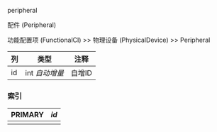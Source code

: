 peripheral

配件 (Peripheral)

功能配置项 (FunctionalCI) >> 物理设备 (PhysicalDevice) >> Peripheral



| 列   | 类型           | 注释   |
| :--- | -------------- | ------ |
| id   | int *自动增量* | 自增ID |

### 索引

| PRIMARY | *id* |
| :------ | ---- |
|         |      |